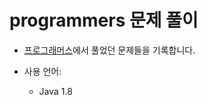 # programmers 문제 풀이

- [프로그래머스](https://school.programmers.co.kr/learn/challenges?page=1)에서 풀었던 문제들을 기록합니다.

- 사용 언어: 
  - Java 1.8

